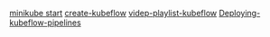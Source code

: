 [minikube start](https://minikube.sigs.k8s.io/docs/start/?arch=%2Fwindows%2Fx86-64%2Fstable%2F.exe+download)
[create-kubeflow](https://www.kubeflow.org/docs/components/pipelines/legacy-v1/installation/localcluster-deployment/#k3s)
[videp-playlist-kubeflow](https://www.youtube.com/watch?v=idCgc1tR1d0&list=PLwFaZuSL_mfpUWOSsiJn4iQxR92o5QLN4)
[Deploying-kubeflow-pipelines](https://www.kubeflow.org/docs/components/pipelines/legacy-v1/installation/localcluster-deployment/#k3s)